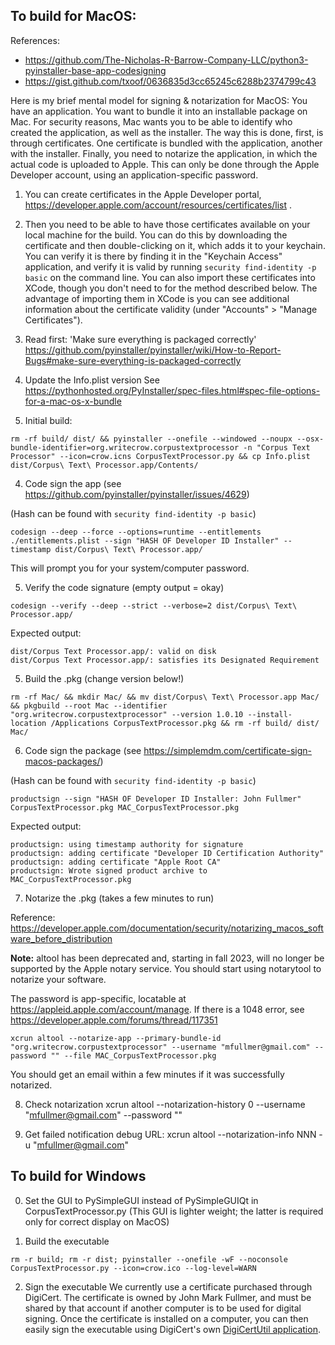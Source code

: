 ## To build for MacOS:

References:
- https://github.com/The-Nicholas-R-Barrow-Company-LLC/python3-pyinstaller-base-app-codesigning
- https://gist.github.com/txoof/0636835d3cc65245c6288b2374799c43

Here is my brief mental model for signing & notarization for MacOS: You have an application. You want to bundle it into an installable package on Mac. For security reasons, Mac wants you to be able to identify who created the application, as well as the installer. The way this is done, first, is through certificates. One certificate is bundled with the application, another with the installer. Finally, you need to notarize the application, in which the actual code is uploaded to Apple. This can only be done through the Apple Developer account, using an application-specific password.

1. You can create certificates in the Apple Developer portal, https://developer.apple.com/account/resources/certificates/list .
2. Then you need to be able to have those certificates available on your local machine for the build. You can do this by downloading the certificate and then double-clicking on it, which adds it to your keychain. You can verify it is there by finding it in the "Keychain Access" application, and verify it is valid by running `security find-identity -p basic` on the command line. You can also import these certificates into XCode, though you don't need to for the method described below. The advantage of importing them in XCode is you can see additional information about the certificate validity (under "Accounts" > "Manage Certificates").

1. Read first: 'Make sure everything is packaged correctly'
https://github.com/pyinstaller/pyinstaller/wiki/How-to-Report-Bugs#make-sure-everything-is-packaged-correctly

2. Update the Info.plist version
See https://pythonhosted.org/PyInstaller/spec-files.html#spec-file-options-for-a-mac-os-x-bundle

3. Initial build:
```
rm -rf build/ dist/ && pyinstaller --onefile --windowed --noupx --osx-bundle-identifier=org.writecrow.corpustextprocessor -n "Corpus Text Processor" --icon=crow.icns CorpusTextProcessor.py && cp Info.plist dist/Corpus\ Text\ Processor.app/Contents/
```

4. Code sign the app (see https://github.com/pyinstaller/pyinstaller/issues/4629)

(Hash can be found with `security find-identity -p basic`)
```
codesign --deep --force --options=runtime --entitlements ./entitlements.plist --sign "HASH OF Developer ID Installer" --timestamp dist/Corpus\ Text\ Processor.app/
```

This will prompt you for your system/computer password.

5. Verify the code signature (empty output = okay)
```
codesign --verify --deep --strict --verbose=2 dist/Corpus\ Text\ Processor.app/
```

Expected output:

```
dist/Corpus Text Processor.app/: valid on disk
dist/Corpus Text Processor.app/: satisfies its Designated Requirement
```

5. Build the .pkg (change version below!)
```
rm -rf Mac/ && mkdir Mac/ && mv dist/Corpus\ Text\ Processor.app Mac/ && pkgbuild --root Mac --identifier "org.writecrow.corpustextprocessor" --version 1.0.10 --install-location /Applications CorpusTextProcessor.pkg && rm -rf build/ dist/ Mac/
```

6. Code sign the package (see https://simplemdm.com/certificate-sign-macos-packages/)

(Hash can be found with `security find-identity -p basic`)
```
productsign --sign "HASH OF Developer ID Installer: John Fullmer" CorpusTextProcessor.pkg MAC_CorpusTextProcessor.pkg
```

Expected output:
```
productsign: using timestamp authority for signature
productsign: adding certificate "Developer ID Certification Authority"
productsign: adding certificate "Apple Root CA"
productsign: Wrote signed product archive to MAC_CorpusTextProcessor.pkg
```

7. Notarize the .pkg (takes a few minutes to run)

Reference: https://developer.apple.com/documentation/security/notarizing_macos_software_before_distribution

**Note:** altool has been deprecated and, starting in fall 2023, will no longer be supported by the Apple notary service. You should start using notarytool to notarize your software.

The password is app-specific, locatable at https://appleid.apple.com/account/manage. If there is a 1048 error, see https://developer.apple.com/forums/thread/117351

```
xcrun altool --notarize-app --primary-bundle-id "org.writecrow.corpustextprocessor" --username "mfullmer@gmail.com" --password "" --file MAC_CorpusTextProcessor.pkg
```

You should get an email within a few minutes if it was successfully notarized.

8. Check notarization
xcrun altool --notarization-history 0 --username "mfullmer@gmail.com" --password ""

9. Get failed notification debug URL:
xcrun altool --notarization-info NNN -u "mfullmer@gmail.com"

## To build for Windows

0. Set the GUI to PySimpleGUI instead of PySimpleGUIQt in CorpusTextProcessor.py
(This GUI is lighter weight; the latter is required only for correct display on MacOS)

1. Build the executable

```
rm -r build; rm -r dist; pyinstaller --onefile -wF --noconsole CorpusTextProcessor.py --icon=crow.ico --log-level=WARN
```

2. Sign the executable
We currently use a certificate purchased through DigiCert. The certificate is owned by John Mark Fullmer, and must be shared by that account if another computer is to be used for digital signing. Once the certificate is installed on a computer, you can then easily sign the executable using DigiCert's own [DigiCertUtil application](https://www.digicert.com/util/).
